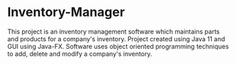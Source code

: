 # Inventory-Manager
This project is an inventory management software which maintains parts and products for a company's inventory. Project created using Java 11 and GUI using Java-FX. Software uses object oriented programming techniques to add, delete and modify a company's inventory.
